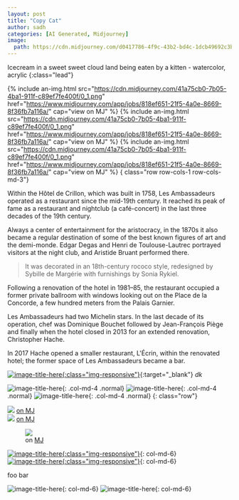 ```yaml
---
layout: post
title: "Copy Cat"
author: sadh
categories: [AI Generated, Midjourney]
image:
  path: https://cdn.midjourney.com/d0417786-4f9c-43b2-bd4c-1dcb49692c3b/0_1.png
---
```


Icecream in a sweet sweet cloud land being eaten by a kitten - watercolor, acrylic
{:class="lead"}


{% include an-img.html 
src="https://cdn.midjourney.com/41a75cb0-7b05-4ba1-911f-c89ef7fe400f/0_1.png"
href="https://www.midjourney.com/app/jobs/818ef651-21f5-4a0e-8669-8f36fb7a116a/"
cap="view on MJ" 
%}
{% include an-img.html 
src="https://cdn.midjourney.com/41a75cb0-7b05-4ba1-911f-c89ef7fe400f/0_1.png"
href="https://www.midjourney.com/app/jobs/818ef651-21f5-4a0e-8669-8f36fb7a116a/"
cap="view on MJ" 
%}
{% include an-img.html 
src="https://cdn.midjourney.com/41a75cb0-7b05-4ba1-911f-c89ef7fe400f/0_1.png"
href="https://www.midjourney.com/app/jobs/818ef651-21f5-4a0e-8669-8f36fb7a116a/"
cap="view on MJ" 
%}
{ class="row row-cols-1 row-cols-md-3"}

Within the Hôtel de Crillon, which was built in 1758, Les Ambassadeurs operated as a restaurant since the mid-19th century. It reached its peak of fame as a restaurant and nightclub (a café-concert) in the last three decades of the 19th century.

Always a center of entertainment for the aristocracy, in the 1870s it also became a regular destination of some of the best known figures of art and the demi-monde. Edgar Degas and Henri de Toulouse-Lautrec portrayed visitors at the night club, and Aristide Bruant performed there.

> It was decorated in an 18th-century rococo style, redesigned by Sybille de Margérie with furnishings by Sonia Rykiel.

Following a renovation of the hotel in 1981–85, the restaurant occupied a former private ballroom with windows looking out on the Place de la Concorde, a few hundred meters from the Palais Garnier.

Les Ambassadeurs had two Michelin stars. In the last decade of its operation, chef was Dominique Bouchet followed by Jean-François Piège and finally when the hotel closed in 2013 for an extended renovation, Christopher Hache.

In 2017 Hache opened a smaller restaurant, L'Écrin, within the renovated hotel; the former space of Les Ambassadeurs became a bar.

[![image-title-here](https://cdn.midjourney.com/99df4134-8964-4e9f-8eaa-19743dca63ad/0_3.png){:class="img-responsive"}](https://www.midjourney.com/app/jobs/4946900f-d807-4853-af29-7eb2537a61aa/){:target="\_blank"}
_dk_

![image-title-here](https://cdn.midjourney.com/8faee164-72aa-4cff-8c13-d115ecccd4dd/0_2.png){: .col-md-4 .normal}
![image-title-here](https://cdn.midjourney.com/99df4134-8964-4e9f-8eaa-19743dca63ad/0_3.png){: .col-md-4 .normal}
![image-title-here](https://cdn.midjourney.com/99df4134-8964-4e9f-8eaa-19743dca63ad/0_3.png){: .col-md-4 .normal}
{: class="row"}

<div class="row">
<div class="col-md-4 normal m-0">
<img src="https://cdn.midjourney.com/b8429df2-143c-49cd-85a7-f8976a373cda/0_1.png" class="m-0"/>
<a href="https://cdn.midjourney.com/b8429df2-143c-49cd-85a7-f8976a373cda/0_1.png">on MJ</a>
</div>
<div class="col-md-4 normal m-0">
<img src="https://cdn.midjourney.com/b8429df2-143c-49cd-85a7-f8976a373cda/0_1.png" class="m-0"/>
<a href="https://cdn.midjourney.com/b8429df2-143c-49cd-85a7-f8976a373cda/0_1.png">on MJ</a>
</div>
<div class="col-md-4 normal m-0">
<figure class="figure">
<img src="https://cdn.midjourney.com/b8429df2-143c-49cd-85a7-f8976a373cda/0_1.png" class="figure-img m-0"/>
<figcaption class="figure-caption">on 
<a href="https://cdn.midjourney.com/b8429df2-143c-49cd-85a7-f8976a373cda/0_1.png" class="small">MJ</a>
</figcaption>
</figure>
</div>
</div>

[![image-title-here](https://cdn.midjourney.com/99df4134-8964-4e9f-8eaa-19743dca63ad/0_3.png){:class="img-responsive"}](https://www.midjourney.com/app/jobs/4946900f-d807-4853-af29-7eb2537a61aa/){: col-md-6}
[![image-title-here](https://cdn.midjourney.com/99df4134-8964-4e9f-8eaa-19743dca63ad/0_3.png){:class="img-responsive"}](https://www.midjourney.com/app/jobs/4946900f-d807-4853-af29-7eb2537a61aa/){: col-md-6}

foo bar

![image-title-here](https://cdn.midjourney.com/8faee164-72aa-4cff-8c13-d115ecccd4dd/0_2.png){: col-md-6}
![image-title-here](https://cdn.midjourney.com/99df4134-8964-4e9f-8eaa-19743dca63ad/0_3.png){: col-md-6}
